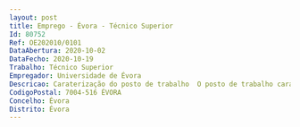 ```yaml
--- 
layout: post
title: Emprego - Évora - Técnico Superior
Id: 80752
Ref: OE202010/0101
DataAbertura: 2020-10-02
DataFecho: 2020-10-19
Trabalho: Técnico Superior
Empregador: Universidade de Évora
Descricao: Caraterização do posto de trabalho  O posto de trabalho carateriza se pelo exercício de funções na categoria de Técnico Superior, tal como descrito no anexo a que se refere o n.º 2 do artigo 88.º da Lei nº 35 2014, de 20 de junho, nomeadamente o técnico será responsável pela coordenação técnica e administrativa do projeto SHOWCASE, realizará funções de gestão e administração do projeto, comunicação com universidades e centros de investigação, nacionais e estrangeiros, comunicação de ciência com agentes do setor público e u privado e desenvolvimento e organização de eventos de divulgação científica no contexto do projeto. Realizará ainda tarefas relacionadas com a obtenção de dados no campo, nomeadamente, monitorização de vertebrados e recolha de amostras.
CodigoPostal: 7004-516 ÉVORA
Concelho: Évora
Distrito: Évora
--- 
```

